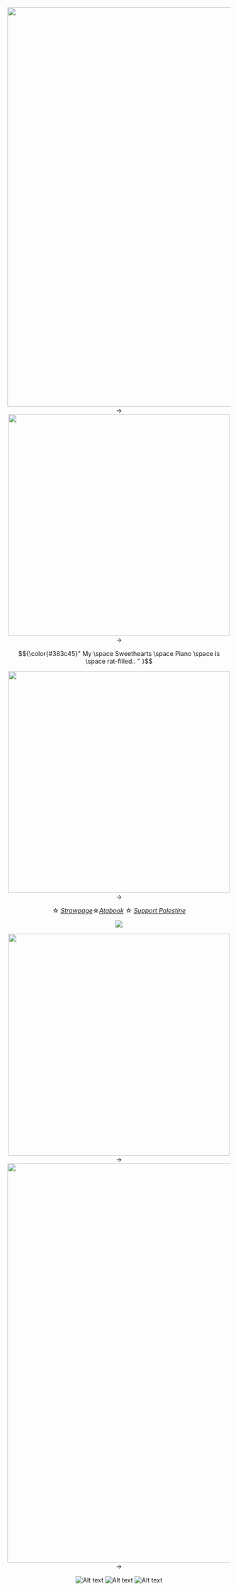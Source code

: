 




<div align="center">
	<img width = "900" src="https://64.media.tumblr.com/fa95b57279e9b3d04318ad798f581b16/a2fc018ee16e2e0d-c6/s400x600/d654ad9c44c4e3660f3e90700e09bdaaa2f597fe.pnj">->
</div>




<div align="center">
	<img width = "500" src="https://64.media.tumblr.com/22b781694a5dae67a8900e9fda6dace2/4213eaa277ea8865-bd/s400x600/3792fb1d62651355abfbf2a984275cacdfc1d392.gifv">->
</div>





<p align="center"> 
$${\color{#383c45}" My \space Sweethearts  \space Piano \space  is \space rat-filled..  " }$$

</p>

<div align="center">
	<img width = "500" src="https://static.wikia.nocookie.net/disventure-camp/images/5/5b/Chapter8gabbellie_2.png/revision/latest/scale-to-width-down/1000?cb=20230921215344">->
</div>





<div align="center"> 
	
☆ [_Strawpage_](https://ellierocks.straw.page)☆[_Atabook_](https://ellieparkerbutpixel.atabook.org/)  ☆ [_Support Palestine_](https://arab.org/click-to-help/palestine/)


![](https://komarev.com/ghpvc/?username=neurodiellie&label=profile+gang&style=for-the-badge&color=543034)



<div align="center">
	<img width = "500" src="https://64.media.tumblr.com/22b781694a5dae67a8900e9fda6dace2/4213eaa277ea8865-bd/s400x600/3792fb1d62651355abfbf2a984275cacdfc1d392.gifv">->
</div>






<div align="center">
	<img width = "900" src="https://64.media.tumblr.com/8b751208f9953f5472bac941271f1a17/a2fc018ee16e2e0d-68/s2048x3072/ba6d446d43a2fd5e2d23ebf56fcf1b2810ad19a7.pnj">->
</div>


![Alt text](https://adriansblinkiecollection.neocities.org/stamps/k28.png)  ![Alt text](https://adriansblinkiecollection.neocities.org/stamps/c2.gif)   ![Alt text](https://raining-starss.neocities.org/thebread%20(2).png)

